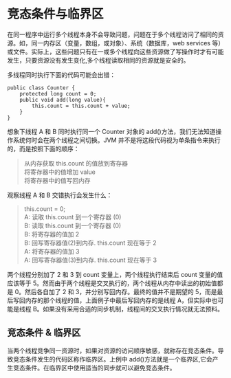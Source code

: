 # 竞态条件与临界区

在同一程序中运行多个线程本身不会导致问题，问题在于多个线程访问了相同的资源。如，同一内存区（变量，数组，或对象）、系统（数据库，web services 等）或文件。实际上，这些问题只有在一或多个线程向这些资源做了写操作时才有可能发生，只要资源没有发生变化,多个线程读取相同的资源就是安全的。


多线程同时执行下面的代码可能会出错：

```
public class Counter {
    protected long count = 0;
    public void add(long value){
        this.count = this.count + value;   
    }
}
```

想象下线程 A 和 B 同时执行同一个 Counter 对象的 add()方法，我们无法知道操作系统何时会在两个线程之间切换。JVM 并不是将这段代码视为单条指令来执行的，而是按照下面的顺序：

> 从内存获取 this.count 的值放到寄存器  
> 将寄存器中的值增加 value  
> 将寄存器中的值写回内存  

观察线程 A 和 B 交错执行会发生什么：

   > this.count = 0;  
>    A:    读取 this.count 到一个寄存器 (0)  
>    B:    读取 this.count 到一个寄存器 (0)  
>    B:     将寄存器的值加 2  
>    B:    回写寄存器值(2)到内存. this.count 现在等于 2  
>    A:    将寄存器的值加 3  
>    A:    回写寄存器值(3)到内存. this.count 现在等于 3  

两个线程分别加了 2 和 3 到 count 变量上，两个线程执行结束后 count 变量的值应该等于 5。然而由于两个线程是交叉执行的，两个线程从内存中读出的初始值都是 0。然后各自加了 2 和 3，并分别写回内存。最终的值并不是期望的 5，而是最后写回内存的那个线程的值，上面例子中最后写回内存的是线程 A，但实际中也可能是线程 B。如果没有采用合适的同步机制，线程间的交叉执行情况就无法预料。

## 竞态条件 & 临界区

当两个线程竞争同一资源时，如果对资源的访问顺序敏感，就称存在竞态条件。导致竞态条件发生的代码区称作临界区。上例中 add()方法就是一个临界区,它会产生竞态条件。在临界区中使用适当的同步就可以避免竞态条件。
